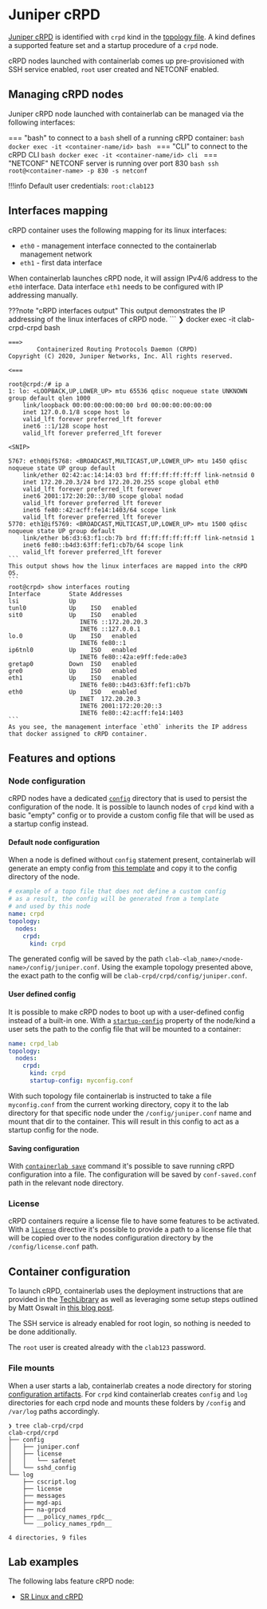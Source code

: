 # Juniper cRPD

[Juniper cRPD](https://www.juniper.net/documentation/us/en/software/crpd/crpd-deployment/topics/concept/understanding-crpd.html) is identified with `crpd` kind in the [topology file](../topo-def-file.md). A kind defines a supported feature set and a startup procedure of a `crpd` node.

cRPD nodes launched with containerlab comes up pre-provisioned with SSH service enabled, `root` user created and NETCONF enabled.

## Managing cRPD nodes
Juniper cRPD node launched with containerlab can be managed via the following interfaces:

=== "bash"
    to connect to a `bash` shell of a running cRPD container:
    ```bash
    docker exec -it <container-name/id> bash
    ```
=== "CLI"
    to connect to the cRPD CLI
    ```bash
    docker exec -it <container-name/id> cli
    ```
=== "NETCONF"
    NETCONF server is running over port 830
    ```bash
    ssh root@<container-name> -p 830 -s netconf
    ```

!!!info
    Default user credentials: `root:clab123`

## Interfaces mapping
cRPD container uses the following mapping for its linux interfaces:

* `eth0` - management interface connected to the containerlab management network
* `eth1` - first data interface

When containerlab launches cRPD node, it will assign IPv4/6 address to the `eth0` interface. Data interface `eth1` needs to be configured with IP addressing manually.

???note "cRPD interfaces output"
    This output demonstrates the IP addressing of the linux interfaces of cRPD node.
    ```
    ❯ docker exec -it clab-crpd-crpd bash

    ===>
            Containerized Routing Protocols Daemon (CRPD)
    Copyright (C) 2020, Juniper Networks, Inc. All rights reserved.
                                                                        <===

    root@crpd:/# ip a
    1: lo: <LOOPBACK,UP,LOWER_UP> mtu 65536 qdisc noqueue state UNKNOWN group default qlen 1000
        link/loopback 00:00:00:00:00:00 brd 00:00:00:00:00:00
        inet 127.0.0.1/8 scope host lo
        valid_lft forever preferred_lft forever
        inet6 ::1/128 scope host
        valid_lft forever preferred_lft forever

    <SNIP>

    5767: eth0@if5768: <BROADCAST,MULTICAST,UP,LOWER_UP> mtu 1450 qdisc noqueue state UP group default
        link/ether 02:42:ac:14:14:03 brd ff:ff:ff:ff:ff:ff link-netnsid 0
        inet 172.20.20.3/24 brd 172.20.20.255 scope global eth0
        valid_lft forever preferred_lft forever
        inet6 2001:172:20:20::3/80 scope global nodad
        valid_lft forever preferred_lft forever
        inet6 fe80::42:acff:fe14:1403/64 scope link
        valid_lft forever preferred_lft forever
    5770: eth1@if5769: <BROADCAST,MULTICAST,UP,LOWER_UP> mtu 1500 qdisc noqueue state UP group default
        link/ether b6:d3:63:f1:cb:7b brd ff:ff:ff:ff:ff:ff link-netnsid 1
        inet6 fe80::b4d3:63ff:fef1:cb7b/64 scope link
        valid_lft forever preferred_lft forever
    ```
    This output shows how the linux interfaces are mapped into the cRPD OS.
    ```
    root@crpd> show interfaces routing
    Interface        State Addresses
    lsi              Up
    tunl0            Up    ISO   enabled
    sit0             Up    ISO   enabled
                        INET6 ::172.20.20.3
                        INET6 ::127.0.0.1
    lo.0             Up    ISO   enabled
                        INET6 fe80::1
    ip6tnl0          Up    ISO   enabled
                        INET6 fe80::42a:e9ff:fede:a0e3
    gretap0          Down  ISO   enabled
    gre0             Up    ISO   enabled
    eth1             Up    ISO   enabled
                        INET6 fe80::b4d3:63ff:fef1:cb7b
    eth0             Up    ISO   enabled
                        INET  172.20.20.3
                        INET6 2001:172:20:20::3
                        INET6 fe80::42:acff:fe14:1403
    ```
    As you see, the management interface `eth0` inherits the IP address that docker assigned to cRPD container.

## Features and options
### Node configuration
cRPD nodes have a dedicated [`config`](../conf-artifacts.md#identifying-a-lab-directory) directory that is used to persist the configuration of the node. It is possible to launch nodes of `crpd` kind with a basic "empty" config or to provide a custom config file that will be used as a startup config instead.

#### Default node configuration
When a node is defined without `config` statement present, containerlab will generate an empty config from [this template](https://github.com/srl-labs/containerlab/blob/master/nodes/crpd/crpd.cfg) and copy it to the config directory of the node.

```yaml
# example of a topo file that does not define a custom config
# as a result, the config will be generated from a template
# and used by this node
name: crpd
topology:
  nodes:
    crpd:
      kind: crpd
```

The generated config will be saved by the path `clab-<lab_name>/<node-name>/config/juniper.conf`. Using the example topology presented above, the exact path to the config will be `clab-crpd/crpd/config/juniper.conf`.

#### User defined config
It is possible to make cRPD nodes to boot up with a user-defined config instead of a built-in one. With a [`startup-config`](../nodes.md#startup-config) property of the node/kind a user sets the path to the config file that will be mounted to a container:

```yaml
name: crpd_lab
topology:
  nodes:
    crpd:
      kind: crpd
      startup-config: myconfig.conf
```

With such topology file containerlab is instructed to take a file `myconfig.conf` from the current working directory, copy it to the lab directory for that specific node under the `/config/juniper.conf` name and mount that dir to the container. This will result in this config to act as a startup config for the node.

#### Saving configuration
With [`containerlab save`](../../cmd/save.md) command it's possible to save running cRPD configuration into a file. The configuration will be saved by `conf-saved.conf` path in the relevant node directory.

### License
cRPD containers require a license file to have some features to be activated. With a [`license`](../nodes.md#license) directive it's possible to provide a path to a license file that will be copied over to the nodes configuration directory by the `/config/license.conf` path.

## Container configuration
To launch cRPD, containerlab uses the deployment instructions that are provided in the [TechLibrary](https://www.juniper.net/documentation/us/en/software/crpd/crpd-deployment/topics/task/crpd-linux-server-install.html) as well as leveraging some setup steps outlined by Matt Oswalt in [this blog post](https://oswalt.dev/2020/03/building-your-own-junos-router-with-crpd-and-linuxkit/).

The SSH service is already enabled for root login, so nothing is needed to be done additionally.

The `root` user is created already with the `clab123` password.

### File mounts
When a user starts a lab, containerlab creates a node directory for storing [configuration artifacts](../conf-artifacts.md). For `crpd` kind containerlab creates `config` and `log` directories for each crpd node and mounts these folders by `/config` and `/var/log` paths accordingly.

```
❯ tree clab-crpd/crpd
clab-crpd/crpd
├── config
│   ├── juniper.conf
│   ├── license
│   │   └── safenet
│   └── sshd_config
└── log
    ├── cscript.log
    ├── license
    ├── messages
    ├── mgd-api
    ├── na-grpcd
    ├── __policy_names_rpdc__
    └── __policy_names_rpdn__

4 directories, 9 files
```

## Lab examples
The following labs feature cRPD node:

- [SR Linux and cRPD](../../lab-examples/srl-crpd.md)